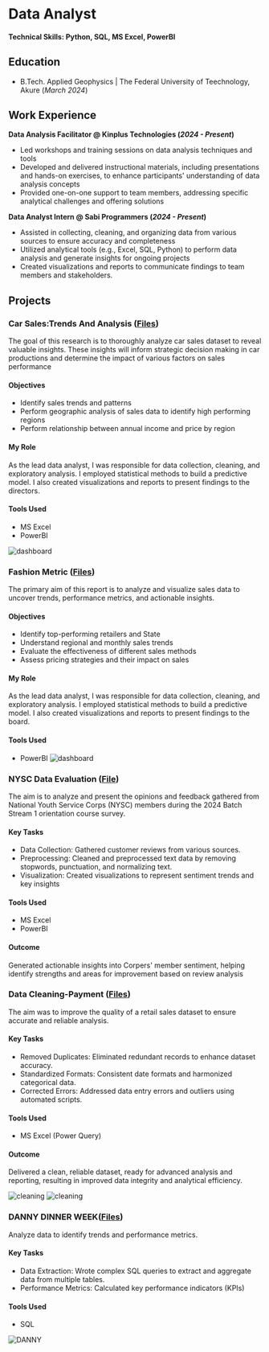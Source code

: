 # Data Analyst

#### Technical Skills: Python, SQL, MS Excel, PowerBI

## Education 			        		
- B.Tech. Applied Geophysics | The Federal University of Teechnology, Akure (_March 2024_)

## Work Experience
**Data Analysis Facilitator @ Kinplus Technologies (_2024 - Present_)**
- Led workshops and training sessions on data analysis techniques and tools
- Developed and delivered instructional materials, including presentations and hands-on exercises, to enhance participants' understanding of data analysis concepts
- Provided one-on-one support to team members, addressing specific analytical challenges and offering solutions

**Data Analyst Intern @ Sabi Programmers (_2024 - Present_)**
- Assisted in collecting, cleaning, and organizing data from various sources to ensure accuracy and completeness
- Utilized analytical tools (e.g., Excel, SQL, Python) to perform data analysis and generate insights for ongoing projects
- Created visualizations and reports to communicate findings to team members and stakeholders.
  
## Projects
### Car Sales:Trends And Analysis ([Files](https://drive.google.com/drive/folders/1_evVvioLyGotZ7QaLHPc9o14-P6fU1_N))

The goal of this research is to thoroughly analyze car sales dataset to reveal valuable insights. These insights will inform strategic decision making in car productions and determine the impact of various factors on sales performance 
#### Objectives
- Identify sales trends and patterns
- Perform geographic analysis of sales data to identify high performing regions
- Perform relationship between annual income and price by region
  
#### My Role
As the lead data analyst, I was responsible for data collection, cleaning, and exploratory analysis. I employed statistical methods to build a predictive model. I also created visualizations and reports to present findings to the directors.

#### Tools Used
- MS Excel
- PowerBI

![dashboard](DASHBOARD.jpg)

### Fashion Metric  ([Files](https://drive.google.com/drive/folders/1LoihGf4wOzdDVg-qqYQzGvpfQFXs-xIX))

The primary aim of this report is to analyze and visualize sales data to uncover trends, performance metrics, and actionable insights.

#### Objectives
- Identify top-performing retailers and State
- Understand regional and monthly sales trends
- Evaluate the effectiveness of different sales methods
- Assess pricing strategies and their impact on sales
  
#### My Role
As the lead data analyst, I was responsible for data collection, cleaning, and exploratory analysis. I employed statistical methods to build a predictive model. I also created visualizations and reports to present findings to the board.

#### Tools Used
- PowerBI
  ![dashboard](N,FASHION.png)
  
### NYSC Data Evaluation ([File](https://drive.google.com/drive/folders/1itLjB3nIVSMvKq6ZorcbVlNxxj_w1iWS))
The aim is to analyze and present the opinions and feedback gathered from National Youth Service Corps (NYSC) members during the 2024 Batch Stream 1 orientation course survey. 
#### Key Tasks
- Data Collection: Gathered customer reviews from various sources.
- Preprocessing: Cleaned and preprocessed text data by removing stopwords, punctuation, and normalizing text.
- Visualization: Created visualizations to represent sentiment trends and key insights
  
#### Tools Used
- MS Excel
- PowerBI
  
#### Outcome
Generated actionable insights into Corpers' member sentiment, helping identify strengths and areas for improvement based on review analysis



### Data Cleaning-Payment ([Files](https://drive.google.com/drive/folders/1eLb3tvhhf2dR6_tkY0VrJ-gm65OjnjlA))
The aim was to improve the quality of a retail sales dataset to ensure accurate and reliable analysis.
#### Key Tasks
- Removed Duplicates: Eliminated redundant records to enhance dataset accuracy.
- Standardized Formats: Consistent date formats and harmonized categorical data.
- Corrected Errors: Addressed data entry errors and outliers using automated scripts.
  
#### Tools Used
-  MS Excel (Power Query)
  
#### Outcome
Delivered a clean, reliable dataset, ready for advanced analysis and reporting, resulting in improved data integrity and analytical efficiency.

![cleaning](B4.png)
![cleaning](af.png)

### DANNY DINNER WEEK([Files](https://drive.google.com/drive/folders/1qF3_MtzcEQXNX8O0SACtdIBJodff20B))
Analyze data to identify trends and performance metrics.
#### Key Tasks
- Data Extraction: Wrote complex SQL queries to extract and aggregate data from multiple tables.
- Performance Metrics: Calculated key performance indicators (KPIs)

#### Tools Used
- SQL
  
![DANNY](DANNY.png)




